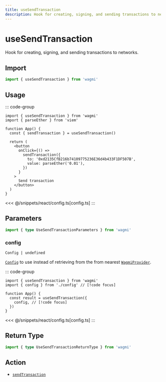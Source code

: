 ```yaml
---
title: useSendTransaction
description: Hook for creating, signing, and sending transactions to networks.
---
```


<script setup>
const packageName = 'wagmi'
const actionName = 'sendTransaction'
const typeName = 'SendTransaction'
const mutate = 'sendTransaction'
const TData = 'SendTransactionData'
const TError = 'SendTransactionError'
const TVariables = 'SendTransactionVariables'
</script>

# useSendTransaction

Hook for creating, signing, and sending transactions to networks.

## Import

```ts
import { useSendTransaction } from 'wagmi'
```

## Usage

::: code-group
```tsx [index.tsx]
import { useSendTransaction } from 'wagmi'
import { parseEther } from 'viem'

function App() {
  const { sendTransaction } = useSendTransaction()

  return (
    <button
      onClick={() =>
        sendTransaction({
          to: '0xd2135CfB216b74109775236E36d4b433F1DF507B',
          value: parseEther('0.01'),
        })
      }
    >
      Send transaction
    </button>
  )
}
```
<<< @/snippets/react/config.ts[config.ts]
:::

## Parameters

```ts
import { type UseSendTransactionParameters } from 'wagmi'
```

### config

`Config | undefined`

[`Config`](/react/api/createConfig#config) to use instead of retrieving from the from nearest [`WagmiProvider`](/react/WagmiProvider).

::: code-group
```tsx [index.tsx]
import { useSendTransaction } from 'wagmi'
import { config } from './config' // [!code focus]

function App() {
  const result = useSendTransaction({
    config, // [!code focus]
  })
}
```
<<< @/snippets/react/config.ts[config.ts]
:::

<!--@include: @shared/mutation-options.md-->

## Return Type

```ts
import { type UseSendTransactionReturnType } from 'wagmi'
```

<!--@include: @shared/mutation-result.md-->

<!--@include: @shared/mutation-imports.md-->

## Action

- [`sendTransaction`](/core/api/actions/sendTransaction)
